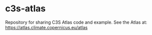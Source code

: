 # c3s-atlas
Repository for sharing C3S Atlas code and example. See the Atlas at: https://atlas.climate.copernicus.eu/atlas
